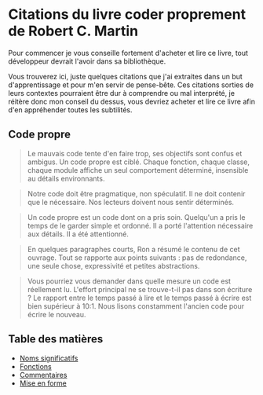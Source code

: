 # Citations du livre coder proprement de Robert C. Martin

Pour commencer je vous conseille fortement d'acheter et lire ce livre, tout développeur devrait l'avoir dans sa bibliothèque.

Vous trouverez ici, juste quelques citations que j'ai extraites dans un but d'apprentissage et pour m'en servir de pense-bête. Ces citations sorties de leurs contextes pourraient être dur à comprendre ou mal interprété, je réitère donc mon conseil du dessus, vous devriez acheter et lire ce livre afin d'en appréhender toutes les subtilités.


## Code propre

>Le mauvais code tente d'en faire trop, ses objectifs sont confus et ambigus. Un code propre est ciblé. Chaque fonction, chaque classe, chaque module affiche un seul comportement déterminé, insensible au détails environnants.

>Notre code doit être pragmatique, non spéculatif. Il ne doit contenir que le nécessaire. Nos lecteurs doivent nous sentir déterminés.

>Un code propre est un code dont on a pris soin. Quelqu'un a pris le temps de le garder simple et ordonné. II a porté l'attention nécessaire aux détails. II a été attentionné.

>En quelques paragraphes courts, Ron a résumé le contenu de cet ouvrage. Tout se rapporte aux points suivants : pas de redondance, une seule chose, expressivité et petites abstractions.

>Vous pourriez vous demander dans quelle mesure un code est réellement lu. L'effort principal ne se trouve-t-il pas dans son écriture ?
Le rapport entre le temps passé à lire et le temps passé à écrire est bien supérieur à 10:1. Nous lisons constamment l'ancien code pour écrire le nouveau.

## Table des matières

* [Noms significatifs](chapitres/noms-significatifs.md)
* [Fonctions](chapitres/fonctions.md)
* [Commentaires](chapitres/commentaires.md)
* [Mise en forme](chapitres/mise-en-forme.md)

